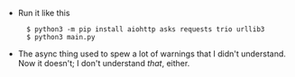 * Run it like this

        $ python3 -m pip install aiohttp asks requests trio urllib3
        $ python3 main.py

* The async thing used to spew a lot of warnings that I didn't understand.  Now it doesn't; I don't understand
  _that_, either.
